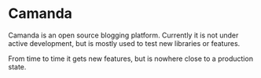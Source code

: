 # Camanda

Camanda is an open source blogging platform. Currently it is not under active development, but is mostly used to test new libraries or features.

From time to time it gets new features, but is nowhere close to a production state.

